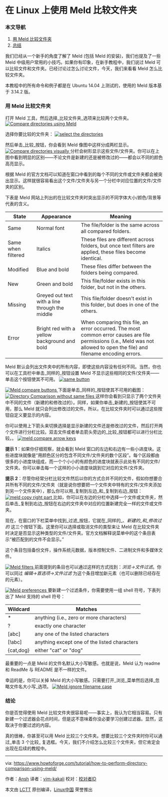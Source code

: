 在 Linux 上使用 Meld 比较文件夹
============================================================

### 本文导航
1.  [用 Meld 比较文件夹][1]
2.  [总结][2]

我们已经从一个新手的角度了解了 Meld (包括 Meld 的安装)，我们也提及了一些 Meld 中级用户常用的小技巧。如果你有印象，在新手教程中，我们说过 Meld 可以比较文件和文件夹。已经讨论过怎么讨论文件，今天，我们来看看 Meld 怎么比较文件夹。

本教程中的所有命令和例子都是在 Ubuntu 14.04 上测试的，使用的 Meld 版本基于 3.14.2 版。 


### 用 Meld 比较文件夹
打开 Meld 工具，然后选择_比较文件夹_选项来比较两个文件夹。
[
 ![Compare directories using Meld](https://www.howtoforge.com/images/beginners-guide-to-visual-merge-tool-meld-on-linux-part-3/meld-dir-comp-1.png) 
][5]

选择你要比较的文件夹：
[
 ![select the directories](https://www.howtoforge.com/images/beginners-guide-to-visual-merge-tool-meld-on-linux-part-3/meld-sel-dir-2.png) 
][6]

然后单击_比较_按钮，你会看到 Meld 像图中这样分成两栏显示。
[
 ![Compare directories visually](https://www.howtoforge.com/images/beginners-guide-to-visual-merge-tool-meld-on-linux-part-3/meld-dircomp-begins-3.png) 
][7]
分栏会树形显示这些文件/文件夹。你可以在上图中看到明显的区别——不论文件是新建的还是被修改过的——都会以不同的颜色高亮显示。

根据 Meld 的官方文档可以知道在窗口中看到的每个不同的文件或文件夹都会被突出显示。这样就很容易看出这个文件/文件夹与另一个分栏中对应位置的文件/文件夹的区别。

下表是 Meld 网站上列出的在比较文件夹时突出显示的不同字体大小/颜色/背景等代表的含义。


|**State** | **Appearance** | **Meaning** |
| --- | --- | --- |
| Same | Normal font | The file/folder is the same across all compared folders. |
| Same when filtered | Italics | These files are different across folders, but once text filters are applied, these files become identical. |
| Modified | Blue and bold | These files differ between the folders being compared. |
| New | Green and bold | This file/folder exists in this folder, but not in the others. |
| Missing | Greyed out text with a line through the middle | This file/folder doesn't exist in this folder, but does in one of the others. |
| Error | Bright red with a yellow background and bold | When comparing this file, an error occurred. The most common error causes are file permissions (i.e., Meld was not allowed to open the file) and filename encoding errors. |
Meld 默认会列出文件夹中的所有内容，即使这些内容没有任何不同。当然，你也可以在工具栏中单击_同样的_按钮设置 Meld 不显示这些相同的文件/文件夹——单击这个按钮使其不可用。
[
 ![same button](https://www.howtoforge.com/images/beginners-guide-to-visual-merge-tool-meld-on-linux-part-3/meld-same-button.png) 
][3]

[
 ![Meld compare buttons](https://www.howtoforge.com/images/beginners-guide-to-visual-merge-tool-meld-on-linux-part-3/meld-same-disabled.png) 
][8]
下面是单击_同样的_按钮使其不可用的截图：
[
 ![Directory Comparison without same files](https://www.howtoforge.com/images/beginners-guide-to-visual-merge-tool-meld-on-linux-part-3/meld-only-diff.png) 
][9]
这样你会看到只显示了两个文件夹中不同的文件（新建的和修改过的）。同样，如果你单击_新建的_按钮使其不可用，那么 Meld 就只会列出修改过的文件。所以，在比较文件夹时可以通过这些按钮自定义要显示的内容。

你可以使用上下箭头来切换选择是显示新建的文件还是修改过的文件，然后打开两个文件进行分栏比较。双击文件或者单击箭头旁边的_比较_按钮都可以进行分栏比较。。
[
 ![meld compare arrow keys](https://www.howtoforge.com/images/beginners-guide-to-visual-merge-tool-meld-on-linux-part-3/meld-compare-arrows.png) 
][10]

**提示 1**：如果你仔细观察，就会看到 Meld 窗口的左边和右边有一些小进度块。这些进度块就像是“用颜色区分的包含不同文件/文件夹的数个区段”。每个区段都由很多的小进度块组成，而一个个小小的有颜色的进度块就表示此处有不同的文件/文件夹。你可以单击每一个这样的小小进度块跳到它对应的文件/文件夹。


**提示 2**：尽管你经常分栏比较文件然后以你的方式合并不同的文件，假如你想要合并所有不同的文件/文件夹（就是说你想要把一个文件夹中特有的文件/文件夹添加到另一个文件夹中），那么你可以用_复制到左边_和_复制到右边_按钮：
[
 ![meld copy right part](https://www.howtoforge.com/images/beginners-guide-to-visual-merge-tool-meld-on-linux-part-3/meld-copy-right-left.png) 
][11]
比如，你可以在左边的分栏中选择一个文件或文件夹，然后单击_复制到右边_按钮在右边的文件夹中对应的位置新建完全一样的文件或文件夹。

现在，在窗口的下栏菜单中找到_过滤_按钮，它就在_同样的_、_新建的_和_修改过的_ 这三个按钮下面。这里你可以选择或取消文件的类型来让 Meld 在比较文件夹时决定是否显示这种类型的文件/文件夹。官方文档解释说菜单中的这个条目表示“被匹配到的文件不会显示。”

这个条目包括备份文件，操作系统元数据，版本控制文件、二进制文件和多媒体文件。


[
 ![Meld filters](https://www.howtoforge.com/images/beginners-guide-to-visual-merge-tool-meld-on-linux-part-3/meld-filters.png) 
][12]
前面提到的条目也可以通过这样的方式找到：_浏览->文件过滤_。你可以同过 _编辑->首选项->文件过滤_ 为这个条目增加新元素（也可以删除已经存在的元素）。

[
 ![Meld preferences](https://www.howtoforge.com/images/beginners-guide-to-visual-merge-tool-meld-on-linux-part-3/meld-edit-filters-menu.png) 
][13]
要新建一个过滤条件，你需要使用一组 shell 符号，下表列出了 Meld 支持的 shell 符号：


| **Wildcard** | **Matches** |
| --- | --- |
| * | anything (i.e., zero or more characters) |
| ? | exactly one character |
| [abc] | any one of the listed characters |
| [!abc] | anything except one of the listed characters |
| {cat,dog} | either "cat" or "dog" |
最重要的一点是 Meld 的文件名默认大小写敏感。也就是说，Meld 认为 readme 和 ReadMe 与 README 是不一样的文件。

幸运的是，你可以关掉 Meld 的大小写敏感。只需要打开_浏览_菜单然后选择_忽略文件名大小写_选项。
[
 ![Meld ignore filename case](https://www.howtoforge.com/images/beginners-guide-to-visual-merge-tool-meld-on-linux-part-3/meld-ignore-case.png) 
][14]

### 结论
你是否觉得使用 Meld 比较文件夹很容易呢——事实上，我认为它相当容易。只有新建一个过滤器会花点时间，但是这不意味着你没必要学习创建过滤器。显然，这取决于你要过滤的内容。

真的很棒，你甚至可以用 Meld 比较三个文件夹。想要比较三个文件夹时你可以通过_单击 3 个比较_ 复选框。今天，我们不介绍怎么比较三个文件夹，但它肯定会出现在后续的教程中。


--------------------------------------------------------------------------------

via: https://www.howtoforge.com/tutorial/how-to-perform-directory-comparison-using-meld/

作者：[Ansh][a]
译者：[vim-kakali](https://github.com/vim-kakali)
校对：[校对者ID](https://github.com/校对者ID)

本文由 [LCTT](https://github.com/LCTT/TranslateProject) 原创编译，[Linux中国](https://linux.cn/) 荣誉推出

[a]:https://www.howtoforge.com/tutorial/how-to-perform-directory-comparison-using-meld/
[1]:https://www.howtoforge.com/tutorial/how-to-perform-directory-comparison-using-meld/#compare-directories-using-meld
[2]:https://www.howtoforge.com/tutorial/how-to-perform-directory-comparison-using-meld/#conclusion
[3]:https://www.howtoforge.com/images/beginners-guide-to-visual-merge-tool-meld-on-linux-part-3/big/meld-same-button.png
[4]:https://www.howtoforge.com/tutorial/beginners-guide-to-visual-merge-tool-meld-on-linux/
[5]:https://www.howtoforge.com/images/beginners-guide-to-visual-merge-tool-meld-on-linux-part-3/big/meld-dir-comp-1.png
[6]:https://www.howtoforge.com/images/beginners-guide-to-visual-merge-tool-meld-on-linux-part-3/big/meld-sel-dir-2.png
[7]:https://www.howtoforge.com/images/beginners-guide-to-visual-merge-tool-meld-on-linux-part-3/big/meld-dircomp-begins-3.png
[8]:https://www.howtoforge.com/images/beginners-guide-to-visual-merge-tool-meld-on-linux-part-3/big/meld-same-disabled.png
[9]:https://www.howtoforge.com/images/beginners-guide-to-visual-merge-tool-meld-on-linux-part-3/big/meld-only-diff.png
[10]:https://www.howtoforge.com/images/beginners-guide-to-visual-merge-tool-meld-on-linux-part-3/big/meld-compare-arrows.png
[11]:https://www.howtoforge.com/images/beginners-guide-to-visual-merge-tool-meld-on-linux-part-3/big/meld-copy-right-left.png
[12]:https://www.howtoforge.com/images/beginners-guide-to-visual-merge-tool-meld-on-linux-part-3/big/meld-filters.png
[13]:https://www.howtoforge.com/images/beginners-guide-to-visual-merge-tool-meld-on-linux-part-3/big/meld-edit-filters-menu.png
[14]:https://www.howtoforge.com/images/beginners-guide-to-visual-merge-tool-meld-on-linux-part-3/big/meld-ignore-case.png
